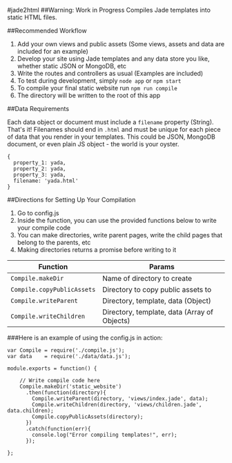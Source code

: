 #jade2html
##Warning: Work in Progress
Compiles Jade templates into static HTML files.

##Recommended Workflow

1. Add your own views and public assets (Some views, assets and data are included for an example)
2. Develop your site using Jade templates and any data store you like, whether static JSON or MongoDB, etc
3. Write the routes and controllers as usual (Examples are included)
4. To test during development, simply `node app` or `npm start`
5. To compile your final static website run `npm run compile`
6. The directory will be written to the root of this app

##Data Requirements

Each data object or document must include a `filename` property (String).  That's it!  Filenames should end in `.html` and must be unique for each piece of data that you render in your templates.  This could be JSON, MongoDB document, or even plain JS object - the world is your oyster.

```
{
  property_1: yada,
  property_2: yada, 
  property_3: yada,
  filename: 'yada.html'
}
```

##Directions for Setting Up Your Compilation

1. Go to config.js
2. Inside the function, you can use the provided functions below to write your compile code
3. You can make directories, write parent pages, write the child pages that belong to the parents, etc
4. Making directories returns a promise before writing to it

| Function                     | Params                                |
|-----------------------       |-------------------------------------- |
|`Compile.makeDir`             |Name of directory to create            |
|`Compile.copyPublicAssets`    |Directory to copy public assets to     |
|`Compile.writeParent`         |Directory, template, data (Object)     |
|`Compile.writeChildren`       |Directory, template, data (Array of Objects)|


###Here is an example of using the config.js in action:

```
var Compile = require('./compile.js');
var data    = require('./data/data.js');

module.exports = function() {
  
    // Write compile code here
    Compile.makeDir('static_website')
      .then(function(directory){
        Compile.writeParent(directory, 'views/index.jade', data);
        Compile.writeChildren(directory, 'views/children.jade', data.children);
        Compile.copyPublicAssets(directory);
      })
      .catch(function(err){
        console.log("Error compiling templates!", err);
      });

};

```
